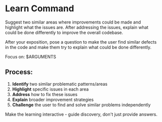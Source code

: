 # Learn Command

Suggest two similar areas where improvements could be made and highlight what the issues are. After addressing the issues, explain what could be done differently to improve the overall codebase.

After your exposition, pose a question to make the user find similar defects in the code and make them try to explain what could be done differently.

Focus on: $ARGUMENTS

## Process:
1. **Identify** two similar problematic patterns/areas
2. **Highlight** specific issues in each area
3. **Address** how to fix these issues
4. **Explain** broader improvement strategies
5. **Challenge** the user to find and solve similar problems independently

Make the learning interactive - guide discovery, don't just provide answers.